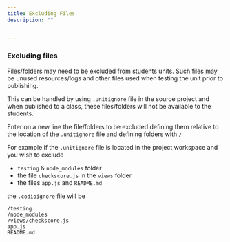 ```yaml
---
title: Excluding Files
description: ""


---
```


### Excluding files
Files/folders may need to be excluded from students units. Such files may be
unused resources/logs and other files used when testing the unit prior to publishing.

This can be handled by using `.unitignore` file in the source project and when published to a class, these files/folders will not be available to the students.

Enter on a new line the file/folders to be excluded defining them relative to the location of the `.unitignore` file and defining folders with `/`

For example if the `.unitignore` file is located in the project workspace and you wish to exclude

- `testing` & `node_modules` folder
- the file `checkscore.js` in the `views` folder
- the files `app.js` and `README.md`

the `.codioignore` file will be

```
/testing
/node_modules
/views/checkscore.js
app.js
README.md
```